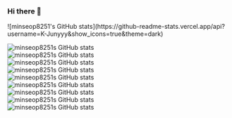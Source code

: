 ### Hi there 👋

<!--
**alstjq8251/alstjq8251** is a ✨ _special_ ✨ repository because its `README.md` (this file) appears on your GitHub profile.

Here are some ideas to get you started:

- 🔭 I’m currently working on ...
- 🌱 I’m currently learning ...
- 👯 I’m looking to collaborate on ...
- 🤔 I’m looking for help with ...
- 💬 Ask me about ...
- 📫 How to reach me: ...
- 😄 Pronouns: ...
- ⚡ Fun fact: ...
-->![minseop8251's GitHub stats](https://github-readme-stats.vercel.app/api?username=K-Junyyy&show_icons=true&theme=dark)   
![minseop8251s GitHub stats](https://github-readme-stats.vercel.app/api?username=K-Junyyy&show_icons=true&theme=radical)  
![minseop8251s GitHub stats](https://github-readme-stats.vercel.app/api?username=K-Junyyy&show_icons=true&theme=merko)  
![minseop8251s GitHub stats](https://github-readme-stats.vercel.app/api?username=K-Junyyy&show_icons=true&theme=gruvbox)  
![minseop8251s GitHub stats](https://github-readme-stats.vercel.app/api?username=K-Junyyy&show_icons=true&theme=tokyonight)  
![minseop8251s GitHub stats](https://github-readme-stats.vercel.app/api?username=K-Junyyy&show_icons=true&theme=onedark)  
![minseop8251s GitHub stats](https://github-readme-stats.vercel.app/api?username=K-Junyyy&show_icons=true&theme=cobalt)  
![minseop8251s GitHub stats](https://github-readme-stats.vercel.app/api?username=K-Junyyy&show_icons=true&theme=synthwave)  
![minseop8251s GitHub stats](https://github-readme-stats.vercel.app/api?username=K-Junyyy&show_icons=true&theme=highcontrast)  
![minseop8251s GitHub stats](https://github-readme-stats.vercel.app/api?username=K-Junyyy&show_icons=true&theme=dracula)
